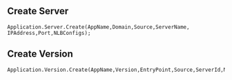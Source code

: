 ## Create Server
```
Application.Server.Create(AppName,Domain,Source,ServerName, IPAddress,Port,NLBConfigs);
```
## Create Version
```
Application.Version.Create(AppName,Version,EntryPoint,Source,ServerId,NLBConfigs);
```
